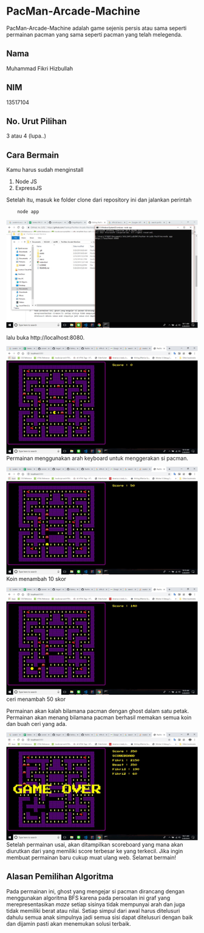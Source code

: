 # PacMan-Arcade-Machine

PacMan-Arcade-Machine adalah game sejenis persis atau sama seperti permainan pacman yang sama seperti pacman yang telah melegenda.

## Nama
Muhammad Fikri Hizbullah

## NIM
13517104

## No. Urut Pilihan
3 atau 4 (lupa..)

## Cara Bermain
Kamu harus sudah menginstall
1. Node JS
2. ExpressJS

Setelah itu, masuk ke folder clone dari repository ini dan jalankan perintah
```bash
    node app
```
![Run the node](screenshots/nodeapp.JPG?raw=true "Run the Game")

lalu buka http://localhost:8080.

![The game](screenshots/thegame.JPG?raw=true "The game")
Permainan menggunakan arah keyboard untuk menggerakan si pacman. 

![Eat the coin](screenshots/eatcoin.JPG?raw=true "Eat the Coin")
Koin menambah 10 skor

![Eat the cherries](screenshots/eatcherries.JPG?raw=true "Eat the Cherries")
ceri menambah 50 skor

Permainan akan kalah bilamana pacman dengan ghost dalam satu petak. Permainan akan menang bilamana pacman berhasil memakan semua koin dan buah ceri yang ada.

![Scoreboard](screenshots/scoreboard.JPG?raw=true "Scoreboard")
Setelah permainan usai, akan ditampilkan scoreboard yang mana akan diurutkan dari yang memiliki score terbesar ke yang terkecil. Jika ingin membuat permainan baru cukup muat ulang web. Selamat bermain!

## Alasan Pemilihan Algoritma
Pada permainan ini, ghost yang mengejar si pacman dirancang dengan menggunakan algoritma BFS karena pada persoalan ini graf yang merepresentasikan <i>maze</i> setiap sisinya tidak mempunyai arah dan juga tidak memiliki berat atau nilai. Setiap simpul dari awal harus ditelusuri dahulu semua anak simpulnya jadi semua sisi dapat ditelusuri dengan baik dan dijamin pasti akan menemukan solusi terbaik.
